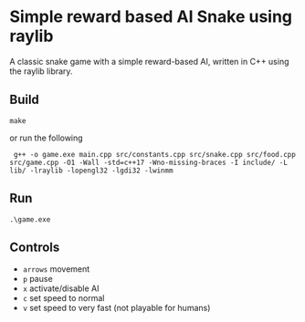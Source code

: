 # Simple reward based AI Snake using raylib

A classic snake game with a simple reward-based AI, written in C++ using the raylib library. 


## Build

```console
make
```
 or run the following
```
 g++ -o game.exe main.cpp src/constants.cpp src/snake.cpp src/food.cpp src/game.cpp -O1 -Wall -std=c++17 -Wno-missing-braces -I include/ -L lib/ -lraylib -lopengl32 -lgdi32 -lwinmm
```

## Run

```console
.\game.exe
```

## Controls

- `arrows` movement
- `p` pause
- `x` activate/disable AI
- `c` set speed to normal
- `v` set speed to very fast (not playable for humans)
